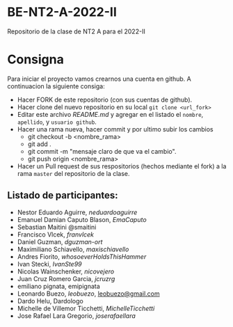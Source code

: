 # BE-NT2-A-2022-II

Repositorio de la clase de NT2 A para el 2022-II

# Consigna

Para iniciar el proyecto vamos crearnos una cuenta en github. A continuacion la siguiente consiga:

- Hacer FORK de este repositorio (con sus cuentas de github).
- Hacer clone del nuevo repositorio en su local `git clone <url_fork>`
- Editar este archivo _README.md_ y agregar en el listado el `nombre`, `apellido`, y `usuario github`.
- Hacer una rama nueva, hacer commit y por ultimo subir los cambios
  - git checkout -b <nombre_rama>
  - git add .
  - git commit -m "mensaje claro de que va el cambio".
  - git push origin <nombre_rama>
- Hacer un Pull request de sus respositorios (hechos mediante el fork) a la rama `master` del repositorio de la clase.

## Listado de participantes:

- Nestor Eduardo Aguirre, _neduardoaguirre_
- Emanuel Damian Caputo Blason, *EmaCaputo*
- Sebastian Maitini  @smaitini
- Francisco Vlcek, *franvlcek*
- Daniel Guzman, *dguzman-ort*
- Maximiliano Schiavello, *maxischiavello*
- Andres Fiorito, *whosoeverHoldsThisHammer*
- Ivan Stecki, *IvanSte99*
- Nicolas Wainschenker, *nicovejero*
- Juan Cruz Romero Garcia, *jcruzrg*
- emiliano pignata, emipignata
- Leonardo Buezo, *leobuezo*, leobuezo@gmail.com
- Dardo Helu, Dardologo
- Michelle de Villemor Ticchetti, _MichelleTicchetti_
- Jose Rafael Lara Gregorio, *joserafaellara*